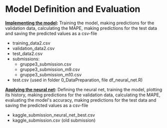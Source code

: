 # Model Definition and Evaluation

**[Implementing the model](model_10.Rmd):** Training the model, making predictions for the validation data, calculating the MAPE, making predictions for the test data and saving the predicted values as a csv-file
- training_data2.csv
- validation_data2.csv
- test_data2.csv
- submissions:
  - gruppe3_submission.csv
  - gruppe3_submission_m9.csv
  - gruppe3_submission_m10.csv
- test.csv (used in folder 0_DataPreparation, file df_neural_net.R)

**[Applying the neural net](neural_net_estimation_gruppe3_best.ipynb):** Defining the neural net, training the model, plotting its history, making predictions for the validation data, calculating the MAPE, evaluating the model's accuracy, making predictions for the test data and saving the predicted values as a csv-file
- kaggle_submission_neural_net_best.csv
- kaggle_submission.csv (old submission)
